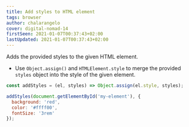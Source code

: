 ```yaml
---
title: Add styles to HTML element
tags: browser
author: chalarangelo
cover: digital-nomad-14
firstSeen: 2021-01-07T00:37:43+02:00
lastUpdated: 2021-01-07T00:37:43+02:00
---
```


Adds the provided styles to the given HTML element.

- Use `Object.assign()` and `HTMLElement.style` to merge the provided `styles` object into the style of the given element.

```js
const addStyles = (el, styles) => Object.assign(el.style, styles);
```

```js
addStyles(document.getElementById('my-element'), {
  background: 'red',
  color: '#ffff00',
  fontSize: '3rem'
});
```
